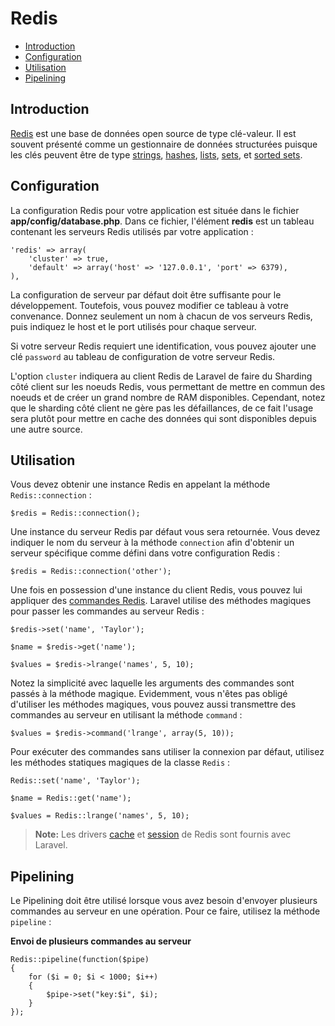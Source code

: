 # Redis

- [Introduction](#introduction)
- [Configuration](#configuration)
- [Utilisation](#usage)
- [Pipelining](#pipelining)

<a name="introduction"></a>
## Introduction

[Redis](http://redis.io) est une base de données open source de type clé-valeur. Il est souvent présenté comme un gestionnaire de données structurées puisque les clés peuvent être de type [strings](http://redis.io/topics/data-types#strings), [hashes](http://redis.io/topics/data-types#hashes), [lists](http://redis.io/topics/data-types#lists), [sets](http://redis.io/topics/data-types#sets), et [sorted sets](http://redis.io/topics/data-types#sorted-sets).

<a name="configuration"></a>
## Configuration

La configuration Redis pour votre application est située dans le fichier **app/config/database.php**. Dans ce fichier, l'élément **redis** est un tableau contenant les serveurs Redis utilisés par votre application :

	'redis' => array(
        'cluster' => true,
		'default' => array('host' => '127.0.0.1', 'port' => 6379),
	),

La configuration de serveur par défaut doit être suffisante pour le développement. Toutefois, vous pouvez modifier ce tableau à votre convenance. Donnez seulement un nom à chacun de vos serveurs Redis, puis indiquez le host et le port utilisés pour chaque serveur.

Si votre serveur Redis requiert une identification, vous pouvez ajouter une clé `password` au tableau de configuration de votre serveur Redis.

L'option `cluster` indiquera au client Redis de Laravel de faire du Sharding côté client sur les noeuds Redis, vous permettant de mettre en commun des noeuds et de créer un grand nombre de RAM disponibles. Cependant, notez que le sharding côté client ne gère pas les défaillances, de ce fait l'usage sera plutôt pour mettre en cache des données qui sont disponibles depuis une autre source.

<a name="usage"></a>
## Utilisation

Vous devez obtenir une instance Redis en appelant la méthode `Redis::connection` :

	$redis = Redis::connection();


Une instance du serveur Redis par défaut vous sera retournée. Vous devez indiquer le nom du serveur à la méthode `connection` afin d'obtenir un serveur spécifique comme défini dans votre configuration Redis :


	$redis = Redis::connection('other');

Une fois en possession d'une instance du client Redis, vous pouvez lui appliquer des [commandes Redis](http://redis.io/commands). Laravel utilise des méthodes magiques pour passer les commandes au serveur Redis :

	$redis->set('name', 'Taylor');

	$name = $redis->get('name');

	$values = $redis->lrange('names', 5, 10);

Notez la simplicité avec laquelle les arguments des commandes sont passés à la méthode magique. Evidemment, vous n'êtes pas obligé d'utiliser les méthodes magiques, vous pouvez aussi transmettre des commandes au serveur en utilisant la méthode `command` :

	$values = $redis->command('lrange', array(5, 10));

Pour exécuter des commandes sans utiliser la connexion par défaut, utilisez les méthodes statiques magiques de la classe `Redis` :

	Redis::set('name', 'Taylor');

	$name = Redis::get('name');

	$values = Redis::lrange('names', 5, 10);

> **Note:** Les drivers [cache](/4.0/cache) et [session](/4.0/session) de Redis sont fournis avec Laravel.

<a name="pipelining"></a>
## Pipelining

Le Pipelining doit être utilisé lorsque vous avez besoin d'envoyer plusieurs commandes au serveur en une opération. Pour ce faire, utilisez la méthode `pipeline` :

**Envoi de plusieurs commandes au serveur**

    Redis::pipeline(function($pipe)
    {
        for ($i = 0; $i < 1000; $i++)
        {
            $pipe->set("key:$i", $i);
        }
    });


